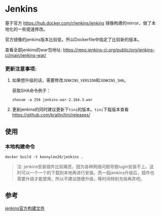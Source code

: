 # Jenkins

基于官方 https://hub.docker.com/r/jenkins/jenkins 镜像构建的mirror，做了本地化的一些提速修改。

官方镜像的jenkins版本比较低，所以Dockerfile中指定了比较新的版本。

查看全部jenkins的war包地址: https://repo.jenkins-ci.org/public/org/jenkins-ci/main/jenkins-war/

### 更新注意事项:

1. 如果想升级的话，需要修改`JENKINS_VERSION`和`JENKINS_SHA`。

	获取SHA命令例子：

	```
	shasum -a 256 jenkins-war-2.164.3.war
	```

2. 更新jenkins的同时建议更新下`tini`的版本。`tini`下载版本查看 https://github.com/krallin/tini/releases/

## 使用

### 本地构建命令

```
docker build -t kennylee26/jenkins .
```

>注: jenkins安装插件比较痛苦，因为各种网络问题导致lugin安装不上。这时可以一个一个的下载到本地再进行安装。而一般jenkins升级后，插件也需要升级才能使用，所以不建议随便升级，等时间特别充裕再弄吧。

## 参考

[jenkins官方构建文件](https://github.com/jenkinsci/docker)


